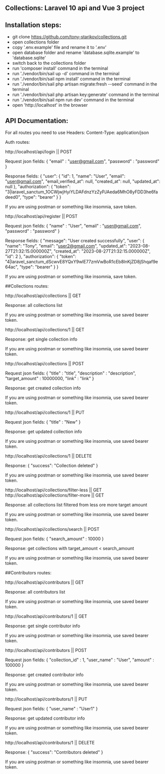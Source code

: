 ## Collections: Laravel 10 api and Vue 3 project

## Installation steps:

- git clone https://github.com/tony-starikov/collections.git
- open collections folder
- copy '.env.example' file and rename it to '.env'
- open database folder and rename 'database.sqlite.example' to 'database.sqlite'
- switch back to the collections folder
- run 'composer install' command in the terminal
- run './vendor/bin/sail up -d' command in the terminal
- run './vendor/bin/sail npm install' command in the terminal
- run './vendor/bin/sail php artisan migrate:fresh --seed' command in the terminal
- run './vendor/bin/sail php artisan key:generate' command in the terminal
- run './vendor/bin/sail npm run dev' command in the terminal
- open 'http://localhost' in the browser

## API Documentation:

For all routes you need to use Headers:
Content-Type: application/json

Auth routes:


http://localhost/api/login || POST

Request json fields:
{
    "email" : "user@gmail.com",
    "password" : "password"
}

Response fields:
{
    "user": {
        "id": 1,
        "name": "User",
        "email": "user@gmail.com",
        "email_verified_at": null,
        "created_at": null,
        "updated_at": null
    },
    "authorization": {
        "token": "3|laravel_sanctum_1OCWjwjHyiYLDAFdnzYzZyPJAeda6MhO8yFDD3he6fadeed0",
        "type": "bearer"
    }
}

If you are using postman or something like insomnia, save token.


http://localhost/api/register || POST

Request json fields:
{
    "name" : "User",
    "email" : "user@gmail.com",
    "password" : "password"
}

Response fields:
{
    "message": "User created successfully",
    "user": {
        "name": "Tony",
        "email": "user2@gmail.com",
        "updated_at": "2023-08-27T21:32:15.000000Z",
        "created_at": "2023-08-27T21:32:15.000000Z",
        "id": 2
    },
    "authorization": {
        "token": "4|laravel_sanctum_dScwvE8YQxY9wlE77zmVwBoR1cEb8lnKjZD8jShqaf9e64ac",
        "type": "bearer"
    }
}

If you are using postman or something like insomnia, save token.


##Collections routes:

http://localhost/api/collections || GET

Response: all collections list

If you are using postman or something like insomnia, use saved bearer token.


http://localhost/api/collections/1 || GET

Response: get single collection info

If you are using postman or something like insomnia, use saved bearer token.


http://localhost/api/collections || POST

Request json fields:
{
    "title" : "title",
    "description" : "description",
    "target_amount" : 10000000,
    "link" : "link"
}

Response: get created collection info

If you are using postman or something like insomnia, use saved bearer token.


http://localhost/api/collections/1 || PUT

Request json fields:
{
    "title" : "New"
}

Response: get updated collection info

If you are using postman or something like insomnia, use saved bearer token.


http://localhost/api/collections/1 || DELETE

Response:
{
    "success": "Collection deleted"
}

If you are using postman or something like insomnia, use saved bearer token.


http://localhost/api/collections/filter-less || GET
http://localhost/api/collections/filter-more || GET

Response: all collections list filtered from less ore more target amount

If you are using postman or something like insomnia, use saved bearer token.


http://localhost/api/collections/search || POST

Request json fields:
{
    "search_amount" : 10000
}

Response: get collections with target_amount < search_amount

If you are using postman or something like insomnia, use saved bearer token.


##Contributors routes:

http://localhost/api/contributors || GET

Response: all contributors list

If you are using postman or something like insomnia, use saved bearer token.


http://localhost/api/contributors/1 || GET

Response: get single contributor info

If you are using postman or something like insomnia, use saved bearer token.


http://localhost/api/contributors || POST

Request json fields:
{
    "collection_id" : 1,
    "user_name" : "User",
    "amount" : 100000
}

Response: get created contributor info

If you are using postman or something like insomnia, use saved bearer token.


http://localhost/api/contributors/1 || PUT

Request json fields:
{
    "user_name" : "User1"
}

Response: get updated contributor info

If you are using postman or something like insomnia, use saved bearer token.


http://localhost/api/contributors/1 || DELETE

Response:
{
    "success": "Contributors deleted"
}

If you are using postman or something like insomnia, use saved bearer token.
